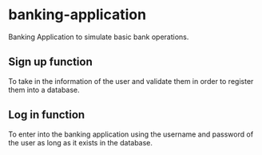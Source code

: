 # banking-application
Banking Application to simulate basic bank operations.

## Sign up function
To take in the information of the user and validate them in order to register them into a database.

## Log in function
To enter into the banking application using the username and password of the user as long as it exists in the database.
